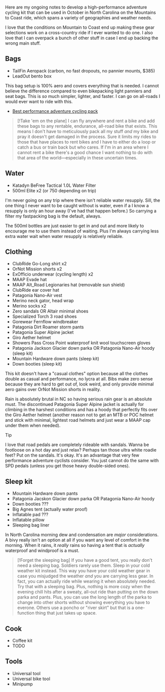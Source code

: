 Here are my ongoing notes to develop a high-performance adventure cycling kit that can be used in October in North Carolina on the Mountains to Coast ride, which spans a variety of geographies and weather needs.

I love that the conditions on Mountain to Coast end up making these gear selections  work on a cross-country ride if I ever wanted to do one. I also love that I can overpack a bunch of other stuff in case I end up backing the wrong main stuff.
## Bags

- TailFin Aeropack  (carbon, no fast dropouts, no pannier mounts, $385)
- LeadOut bento box

This bag setup is 100% aero and covers everything that is needed. I cannot believe the difference compared to even bikepacking light panniers and seat bags. This is _so_ much simpler, lighter, and faster. I can go on all-roads I would ever want to ride with this.

- [Best performance adventure cycling pack](Cycling/Best%20performance%20adventure%20cycling%20pack.md)

> [!Take 'em on the plane]
> I can fly anywhere and rent a bike and add these bags to any rentable, endurance, all-road bike that exists. This means I don't have to meticulously pack all my stuff _and_ my bike and pray it doesn't get damaged in the process. Sure it limits my rides to those that have places to rent bikes and I have to either do a loop or catch a bus or train back but who cares. If I'm in an area where I cannot rent a bike there's a good chance I want nothing to do with that area of the world—especially in these uncertain times.
## Water

- Katadyn BeFree Tactical 1.0L Water Filter
- 500ml Elite x2 (or 750 depending on trip)

I'm never going on any trip where there isn't reliable water resupply. Sill, the one thing I never want to be caught without is water, even if a I know a resupply is only an hour away (I've had that happen before.) So carrying a filter my fastpacking bag is the default, always.

The 500ml bottles are just easier to get in and out and more likely to encourage me to use them instead of waiting. Plus I'm always carrying less extra water wait when water resupply is relatively reliable.
## Clothing

- ClubRide Go-Long shirt x2
- OrNot Mission shorts x2
- ExOfficio underwear (cycling length) x2
- MAAP Evade hat
- MAAP Alt_Road Legionaries  hat (removable sun shield)
- ClubRide ear cover hat
- Patagonia Nano-Air vest
- Merino neck gator, head wrap
- Merino socks x2
- Zero sandals OR Altair minimal shoes
- Specialized Torch 3 road shoes
- Gorewear Fernflow windbreaker
- Patagonia Dirt Roamer storm pants
- Patagonia Super Alpine jacket
- Giro Aether helmet
- Showers Pass Cross Point waterproof knit wool touchscreen gloves
- Patagonia Jackson Glacier down parka OR Patagonia Nano-Air hoody (sleep kit)
- Mountain Hardware down pants (sleep kit)
- Down booties (sleep kit)

This kit doesn't have a "casual clothes" option because all the clothes double as casual and performance, no lycra at all. Bibs make zero sense because they are hard to get out of, look weird, and only provide minimal aero gains over OrNot Mission shorts in reality.

Rain is absolutely brutal in NC so having serious rain gear is an absolute must. The discontinued Patagonia Super Alpine jacket is actually for climbing in the harshest conditions and has a hoody that perfectly fits over the Giro Aether helmet (another reason not to get an MTB or POC helmet and stick with minimal, lightest road helmets and just wear a MAAP cap under them when needed).

> [!TIP]
> I love that road pedals are completely rideable with sandals. Wanna be footloose on a hot day and just relax? Perhaps tan those ultra white roadie feet? Put on the sandals. It's okay. It's an advantage that very few performance adventure cyclists consider. You just cannot do the same with SPD pedals (unless you get those heavy double-sided ones).
## Sleep kit

- Mountain Hardware down pants
- Patagonia Jacskon Glacier down parka OR Patagonia Nano-Air hoody
- Down booties ???
- Big Agnes tent (actually water proof)
- Inflatable pad ???
- Inflatable pillow
- Sleeping bag liner

In North Carolina morning dew and condensation are _major_ considerations. A bivy really isn't an option at all if you want any level of comfort in the morning. When it rains, it _really_ rains so having a tent that is _actually_ waterproof and windproof is a must.

> [!Forget the sleeping bag]
> If you have a good tent, you really don't need a sleeping bag. Soldiers rarely use them. Sleep in your cold weather kit instead. This way you have your cold weather gear in case you misjudged the weather _and_ you are carrying less gear. In fact, you can actually ride while wearing it when absolutely needed. Try that with a sleeping bag. Plus, nothing is more cozy when the evening chill hits after a sweaty, all-out ride than putting on the down parka and pants. Plus, you can use the long length of the parka to change into other shorts without showing everything you have to everone. Others use a poncho or "river skirt" but that is a one-function thing that just takes up space.
## Cook

- Coffee kit
- TODO
## Tools

- Universal tool
- Universal bike tool
- Minipump